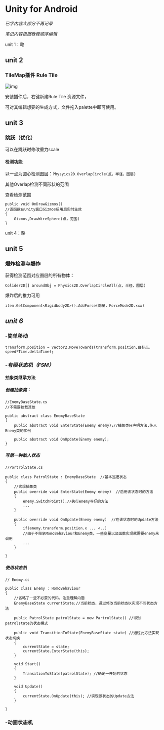# Unity for Android

*已学内容大部分不再记录*

*笔记内容根据教程顺序编辑*



unit 1：略

## unit 2

### TileMap插件 **Rule Tile**

![img](https://s2.loli.net/2022/04/14/BUrlZIvjds4P9z6.png)

安装插件后，右键新建Rule Tile 资源文件，

可对其编辑想要的生成方式，文件拖入palette中即可使用。



## unit 3

### 跳跃（优化）

可以在跳跃时修改重力scale

#### 检测功能

以一点为圆心检测图层：`Physyics2D.OverlapCircle(点，半径，图层)`

其他Overlap检测不同形状的范围

查看检测范围

```
public void OnDrawGizmos()
//该函数在Unity窗口Gizmos启用后实时生效
{
	Gizmos,DrawWireSphere(点，范围)
}
```



unit 4：略

## unit 5

### 爆炸检测与爆炸

获得检测范围对应图层的所有物体：

`Colider2D[] aroundObj = Physics2D.OverlapCircleAll(点，半径，图层)`

爆炸后的推力可用

`item.GetComponent<Rigidbody2D>().AddForce(向量，ForceMode2D.xxx)`



## *unit 6*

### -简单移动

`transform.position = Vector2.MoveTowards(transform.position,目标点，speed*Time.deltaTime);`



### *-有限状态机（FSM）*

#### 抽象类继承方法



##### 创建抽象类：

```
//EnemyBaseState.cs
//不需要挂载其他

public abstract class EnemyBaseState
{
	public abstract void EnterState(Enemy enemy);//抽象类只声明方法,传入Enemy类的实例
	
	public abstract void OnUpdate(Enemy enemy);
}
```



##### 写第一种敌人状态

```
//PortrolState.cs 

public class PatrolState : EnemyBaseState  //基本巡逻状态
{
	//实现抽象类
	public override void EnterState(Enemy enemy)  //启用该状态时的方法
	{
		enemy.SwitchPoint();//执行enemy写好的方法
		...
	}
	
	public override void OnUpdate(Enemy enemy)  //在该状态时的Update方法
	{
		if(enemy.transform.position.x ... <..)
		//由于不继承MonoBehaviour和Enemy类，一些变量以及函数实现就需要enemy来调用
		...
	}
	
}

```



##### 使用状态机

```
// Enemy.cs

public class Enemy : HomoBehaviour
{
	//省略了一些不必要的代码，注重理解内涵
	EnemyBaseState currentState;//当前状态，通过修改当前状态以实现不同状态方法
	
	public PatrolState patrolState = new PartrolState() //得到patrolstate的状态模式
	
	public void TransitionToState(EnemyBaseState state) //通过此方法实现状态切换
	{
		currentState = state;
		currentState.EnterState(this);
	}
	
	void Start()
	{
		TransitionToState(patrolState); //确定一开始的状态
	}
	
	void Update()
	{
		currentState.OnUpdate(this); //实现该状态的Update方法
	}
	
}
```



### -动画状态机









